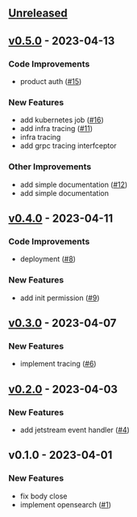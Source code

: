 <a name="unreleased"></a>
## [Unreleased]


<a name="v0.5.0"></a>
## [v0.5.0] - 2023-04-13
### Code Improvements
- product auth ([#15](https://github.com/krobus00/product-service/issues/15))

### New Features
- add kubernetes job ([#16](https://github.com/krobus00/product-service/issues/16))
- add infra tracing ([#11](https://github.com/krobus00/product-service/issues/11))
- infra tracing
- add grpc tracing interfceptor

### Other Improvements
- add simple documentation ([#12](https://github.com/krobus00/product-service/issues/12))
- add simple documentation


<a name="v0.4.0"></a>
## [v0.4.0] - 2023-04-11
### Code Improvements
- deployment ([#8](https://github.com/krobus00/product-service/issues/8))

### New Features
- add init permission ([#9](https://github.com/krobus00/product-service/issues/9))


<a name="v0.3.0"></a>
## [v0.3.0] - 2023-04-07
### New Features
- implement tracing ([#6](https://github.com/krobus00/product-service/issues/6))


<a name="v0.2.0"></a>
## [v0.2.0] - 2023-04-03
### New Features
- add jetstream event handler ([#4](https://github.com/krobus00/product-service/issues/4))


<a name="v0.1.0"></a>
## v0.1.0 - 2023-04-01
### New Features
- fix body close
- implement opensearch ([#1](https://github.com/krobus00/product-service/issues/1))


[Unreleased]: https://github.com/krobus00/product-service/compare/v0.5.0...HEAD
[v0.5.0]: https://github.com/krobus00/product-service/compare/v0.4.0...v0.5.0
[v0.4.0]: https://github.com/krobus00/product-service/compare/v0.3.0...v0.4.0
[v0.3.0]: https://github.com/krobus00/product-service/compare/v0.2.0...v0.3.0
[v0.2.0]: https://github.com/krobus00/product-service/compare/v0.1.0...v0.2.0
